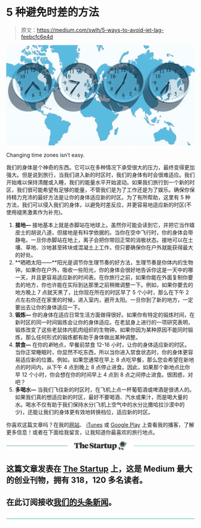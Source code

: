 # 5 种避免时差的方法

> 原文：<https://medium.com/swlh/5-ways-to-avoid-jet-lag-feebcfc6e4d>

![](img/012e1318928fdf1bd4d8574f67e3f841.png)

Changing time zones isn’t easy.

我们的身体是个神奇的东西。它可以在多种情况下承受很大的压力，最终变得更加强大。但是说到旅行，当我们进入新的时区时，我们的身体有时会很难适应。我们开始难以保持清醒或入睡，我们的能量水平开始波动。如果我们旅行到一个新的时区，我们很可能希望有足够的能量，不管我们是为了工作还是为了娱乐。确保你保持精力充沛的最好方法是让你的身体适应新的时区。为了有所帮助，这里有 5 种方法，我们可以侵入我们的身体，以避免时差反应，并更容易地适应新的时区(不使用褪黑激素作为补充)。

1.  **接地—** 接地基本上就是赤脚站在地球上。虽然你可能会读到它，并把它当作嬉皮士的胡说八道，但接地是有科学依据的。当你在空中飞行时，你的身体会带静电，一旦你赤脚站在地上，离子会把你带回正常的消极状态。接地可以在土壤、草地、沙地甚至砖块或混凝土上工作，但只要确保你在户外就能获得最大的好处。
2.  **晒晒太阳——**阳光是调节你生理节奏的好方法，生理节奏是你体内的生物钟。如果你在户外，吸收一些阳光，你的身体会很好地告诉你这是一天中的哪一天，并且更容易适应新的时间表。在你旅行之前，如果你能在外面复制你要去的地方，你也许能在实际到达那里之前稍微调整一下。例如，如果你要去的地方晚上 7 点就天黑了，比你现在所在的时区早了 5 个小时，那么在下午 2 点左右你还在家里的时候，进入室内，避开太阳。一旦你到了新的地方，一定要出去让你的身体适应一下。
3.  **锻炼—** 你的身体在适应日常生活方面做得很好。如果你有特定的锻炼时间，在新时区的同一时间锻炼会让你的身体适应。在老鼠身上进行的一项研究表明，锻炼改变了这些老鼠体内肌肉组织的生物钟。如果你因为某种原因不能同时锻炼，那么任何形式的锻炼都有助于身体做出某种调整。
4.  **禁食—** 在你的*新*地点，早餐前禁食 12-16 小时，让你的身体适应新的时区。当你正常睡眠时，你显然不吃东西，所以当你进入禁食状态时，你的身体更容易适应新的位置。例如，如果您通常在早上 8 点吃早餐，那么您会希望在新地点的时间内，从下午 4 点到晚上 8 点停止进食。因此，如果那个新地点比你早 12 个小时，你会想在你的时间早上 4 点到 8 点之间停止进食。很困惑，对吧？
5.  **多喝水—** 当我们飞往新的时区时，在飞机上点一杯葡萄酒或啤酒是很诱人的。如果我们真的想适应新的时区，最好不要喝酒、汽水或果汁，而是喝大量的水。喝水不仅有助于我们保持水分(飞机上空气中的水分比撒哈拉沙漠中的少)，还能让我们的身体更有效地转换档位，适应新的时区。

你喜欢这篇文章吗？在我的[网站](https://earlyrisersmovement.com/podcast1)、 [iTunes](https://itunes.apple.com/us/podcast/early-risers-podcast/id1343955996?mt=2) 或 [Google Play](https://goo.gl/Nvt1ra) 上查看我的播客，了解更多信息！或者在下面给我留言，让我知道你最喜欢的旅行地点。

[![](img/308a8d84fb9b2fab43d66c117fcc4bb4.png)](https://medium.com/swlh)

## 这篇文章发表在 [The Startup](https://medium.com/swlh) 上，这是 Medium 最大的创业刊物，拥有 318，120 多名读者。

## 在此订阅接收[我们的头条新闻](http://growthsupply.com/the-startup-newsletter/)。

[![](img/b0164736ea17a63403e660de5dedf91a.png)](https://medium.com/swlh)